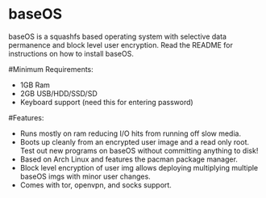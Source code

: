# baseOS

baseOS is a squashfs based operating system with selective data permanence and block level user encryption. Read the README for instructions on how to install baseOS.


#Minimum Requirements:
  * 1GB Ram
  * 2GB USB/HDD/SSD/SD
  * Keyboard support (need this for entering password)

#Features:
  * Runs mostly on ram reducing I/O hits from running off slow media.
  * Boots up cleanly from an encrypted user image and a read only root. Test out new programs on baseOS without committing anything to disk!
  * Based on Arch Linux and features the pacman package manager.
  * Block level encryption of user img allows deploying multiplying multiple baseOS imgs with minor user changes.
  * Comes with tor, openvpn, and socks support.
